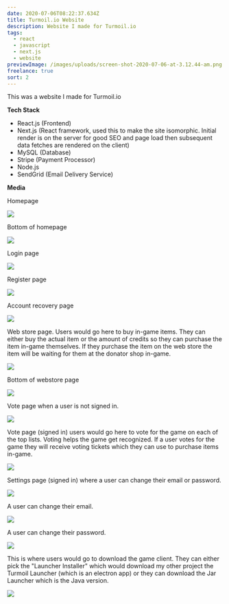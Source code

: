 ```yaml
---
date: 2020-07-06T08:22:37.634Z
title: Turmoil.io Website
description: Website I made for Turmoil.io
tags:
  - react
  - javascript
  - next.js
  - website
previewImage: /images/uploads/screen-shot-2020-07-06-at-3.12.44-am.png
freelance: true
sort: 2
---
```

This was a website I made for Turmoil.io

**Tech Stack**

* React.js (Frontend)
* Next.js (React framework, used this to make the site isomorphic. Initial render is on the server for good SEO and page load then subsequent data fetches are rendered on the client)
* MySQL (Database)
* Stripe (Payment Processor)
* Node.js
* SendGrid (Email Delivery Service)

**Media**

Homepage

![](/images/uploads/screen-shot-2020-07-06-at-3.12.44-am.png)

Bottom of homepage

![](/images/uploads/screen-shot-2020-07-06-at-3.13.03-am.png)

Login page

![](/images/uploads/screen-shot-2020-07-06-at-3.13.26-am.png)

Register page

![](/images/uploads/screen-shot-2020-07-06-at-3.13.48-am.png)

Account recovery page

![](/images/uploads/screen-shot-2020-07-06-at-3.14.11-am.png)

Web store page. Users would go here to buy in-game items. They can either buy the actual item or the amount of credits so they can purchase the item in-game themselves. If they purchase the item on the web store the item will be waiting for them at the donator shop in-game.

![](/images/uploads/screen-shot-2020-07-06-at-3.16.39-am.png)

Bottom of webstore page

![](/images/uploads/screen-shot-2020-07-06-at-3.16.57-am.png)

Vote page when a user is not signed in.

![](/images/uploads/screen-shot-2020-07-06-at-3.18.04-am.png)

Vote page (signed in) users would go here to vote for the game on each of the top lists. Voting helps the game get recognized. If a user votes for the game they will receive voting tickets which they can use to purchase items in-game.

![](/images/uploads/screen-shot-2020-07-06-at-3.19.16-am.png)

Settings page (signed in) where a user can change their email or password.

![](/images/uploads/screen-shot-2020-07-06-at-3.20.02-am.png)

A user can change their email.

![](/images/uploads/screen-shot-2020-07-06-at-3.20.21-am.png)

A user can change their password.

![](/images/uploads/screen-shot-2020-07-06-at-3.20.37-am.png)

This is where users would go to download the game client. They can either pick the "Launcher Installer" which would download my other project the Turmoil Launcher (which is an electron app) or they can download the Jar Launcher which is the Java version.

![](/images/uploads/screen-shot-2020-07-06-at-3.21.17-am.png)
